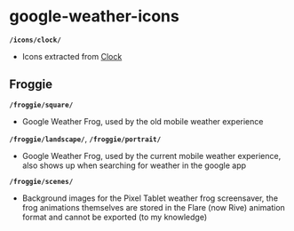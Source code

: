 # google-weather-icons

**`/icons/clock/`**
- Icons extracted from [Clock](https://play.google.com/store/apps/details?id=com.google.android.deskclock)

## Froggie
**`/froggie/square/`**
- Google Weather Frog, used by the old mobile weather experience

**`/froggie/landscape/`**,  **`/froggie/portrait/`**
- Google Weather Frog, used by the current mobile weather experience, also shows up when searching for weather in the google app

**`/froggie/scenes/`**
- Background images for the Pixel Tablet weather frog screensaver, the frog animations themselves are stored in the Flare (now Rive) animation format and cannot be exported (to my knowledge)
